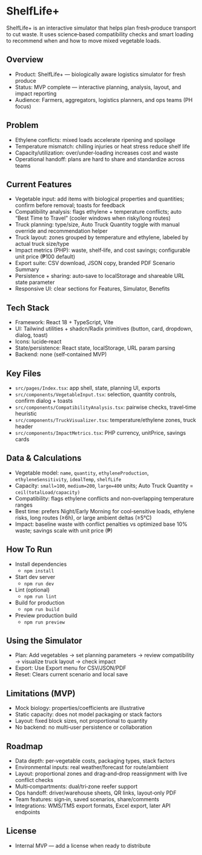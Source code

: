 # ShelfLife+

ShelfLife+ is an interactive simulator that helps plan fresh‑produce transport to cut waste. It uses science‑based compatibility checks and smart loading to recommend when and how to move mixed vegetable loads.

## Overview
- Product: ShelfLife+ — biologically aware logistics simulator for fresh produce
- Status: MVP complete — interactive planning, analysis, layout, and impact reporting
- Audience: Farmers, aggregators, logistics planners, and ops teams (PH focus)

## Problem
- Ethylene conflicts: mixed loads accelerate ripening and spoilage
- Temperature mismatch: chilling injuries or heat stress reduce shelf life
- Capacity/utilization: over/under‑loading increases cost and waste
- Operational handoff: plans are hard to share and standardize across teams

## Current Features
- Vegetable input: add items with biological properties and quantities; confirm before removal; toasts for feedback
- Compatibility analysis: flags ethylene + temperature conflicts; auto “Best Time to Travel” (cooler windows when risky/long routes)
- Truck planning: type/size, Auto Truck Quantity toggle with manual override and recommendation helper
- Truck layout: zones grouped by temperature and ethylene, labeled by actual truck size/type
- Impact metrics (PHP): waste, shelf‑life, and cost savings; configurable unit price (₱100 default)
- Export suite: CSV download, JSON copy, branded PDF Scenario Summary
- Persistence + sharing: auto‑save to localStorage and shareable URL state parameter
- Responsive UI: clear sections for Features, Simulator, Benefits

## Tech Stack
- Framework: React 18 + TypeScript, Vite
- UI: Tailwind utilities + shadcn/Radix primitives (button, card, dropdown, dialog, toast)
- Icons: lucide‑react
- State/persistence: React state, localStorage, URL param parsing
- Backend: none (self‑contained MVP)

## Key Files
- `src/pages/Index.tsx`: app shell, state, planning UI, exports
- `src/components/VegetableInput.tsx`: selection, quantity controls, confirm dialog + toasts
- `src/components/CompatibilityAnalysis.tsx`: pairwise checks, travel‑time heuristic
- `src/components/TruckVisualizer.tsx`: temperature/ethylene zones, truck header
- `src/components/ImpactMetrics.tsx`: PHP currency, unitPrice, savings cards

## Data & Calculations
- Vegetable model: `name`, `quantity`, `ethyleneProduction`, `ethyleneSensitivity`, `idealTemp`, `shelfLife`
- Capacity: `small=100`, `medium=200`, `large=400` units; Auto Truck Quantity = `ceil(totalLoad/capacity)`
- Compatibility: flags ethylene conflicts and non‑overlapping temperature ranges
- Best time: prefers Night/Early Morning for cool‑sensitive loads, ethylene risks, long routes (≥6h), or large ambient deltas (≥5°C)
- Impact: baseline waste with conflict penalties vs optimized base 10% waste; savings scale with unit price (₱)

## How To Run
- Install dependencies
  - `npm install`
- Start dev server
  - `npm run dev`
- Lint (optional)
  - `npm run lint`
- Build for production
  - `npm run build`
- Preview production build
  - `npm run preview`

## Using the Simulator
- Plan: Add vegetables → set planning parameters → review compatibility → visualize truck layout → check impact
- Export: Use Export menu for CSV/JSON/PDF
- Reset: Clears current scenario and local save

## Limitations (MVP)
- Mock biology: properties/coefficients are illustrative
- Static capacity: does not model packaging or stack factors
- Layout: fixed block sizes, not proportional to quantity
- No backend: no multi‑user persistence or collaboration

## Roadmap
- Data depth: per‑vegetable costs, packaging types, stack factors
- Environmental inputs: real weather/forecast for route/ambient
- Layout: proportional zones and drag‑and‑drop reassignment with live conflict checks
- Multi‑compartments: dual/tri‑zone reefer support
- Ops handoff: driver/warehouse sheets, QR links, layout‑only PDF
- Team features: sign‑in, saved scenarios, share/comments
- Integrations: WMS/TMS export formats, Excel export, later API endpoints

## License
- Internal MVP — add a license when ready to distribute

